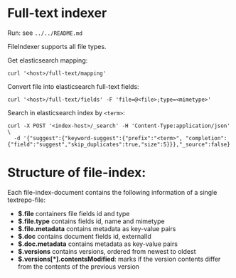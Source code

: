 # Full-text indexer

Run: see `../../README.md`

FileIndexer supports all file types.

Get elasticsearch mapping:
```
curl '<host>/full-text/mapping'
```

Convert file into elasticsearch full-text fields:
```
curl '<host>/full-text/fields' -F 'file=@<file>;type=<mimetype>'
```

Search in elasticsearch index by `<term>`:
```
curl -X POST '<index-host>/_search' -H 'Content-Type:application/json' \
  -d '{"suggest":{"keyword-suggest":{"prefix":"<term>", "completion":{"field":"suggest","skip_duplicates":true,"size":5}}},"_source":false}'
```

# Structure of file-index:
Each file-index-document contains the following information of a single textrepo-file:  

- **$.file** containers file fields id and type
- **$.file.type** contains fields id, name and mimetype
- **$.file.metadata** contains metadata as key-value pairs
- **$.doc** contains document fields id, externalId
- **$.doc.metadata** contains metadata as key-value pairs
- **$.versions** contains versions, ordered from newest to oldest
- **$.versions[*].contentsModified**: marks if the version contents differ from the contents of the previous version
